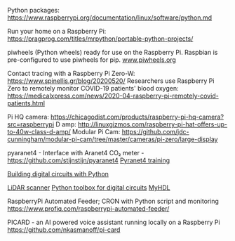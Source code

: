 Python packages: https://www.raspberrypi.org/documentation/linux/software/python.md

Run your home on a Raspberry Pi: https://pragprog.com/titles/mrpython/portable-python-projects/


piwheels (Python wheels) ready for use on the Raspberry Pi. Raspbian is pre-configured to use piwheels for pip. www.piwheels.org


Contact tracing with a Raspberry Pi Zero-W: https://www.spinellis.gr/blog/20200520/
Researchers use Raspberry Pi Zero to remotely monitor COVID-19 patients' blood oxygen: https://medicalxpress.com/news/2020-04-raspberry-pi-remotely-covid-patients.html


Pi HQ camera: https://chicagodist.com/products/raspberry-pi-hq-camera?src=raspberrypi
D amp: http://linuxgizmos.com/raspberry-pi-hat-offers-up-to-40w-class-d-amp/
Modular Pi Cam: https://github.com/jdc-cunningham/modular-pi-cam/tree/master/cameras/pi-zero/large-display



pyaranet4 - Interface with Aranet4 CO₂ meter - https://github.com/stijnstijn/pyaranet4
[Pyranet4 training](https://interconnected.org/home/2022/07/14/co2)


[Building digital circuits with Python](https://github.com/LovetheFrogs/PyCircTools)

[LiDAR scanner](https://github.com/PiLiDAR/PiLiDAR)
[Python toolbox for digital circuits](https://github.com/m-labs/migen)
[MyHDL](https://github.com/myhdl/myhdl)


RaspberryPi Automated Feeder; CRON with Python script and monitoring
https://www.profiq.com/raspberrypi-automated-feeder/

PICARD - an AI powered voice assistant running locally on a Raspberry Pi
https://github.com/nkasmanoff/pi-card

